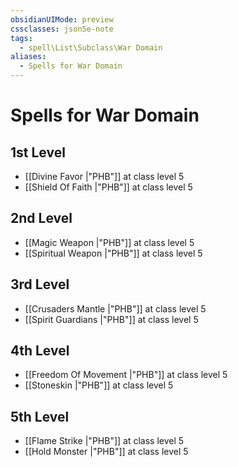 ```yaml
---
obsidianUIMode: preview
cssclasses: json5e-note
tags:
  - spell\List\Subclass\War Domain
aliases:
  - Spells for War Domain
---
```

# Spells for War Domain

## 1st Level

- [[Divine Favor \|"PHB"]] at class level 5
- [[Shield Of Faith \|"PHB"]] at class level 5

## 2nd Level

- [[Magic Weapon \|"PHB"]] at class level 5
- [[Spiritual Weapon \|"PHB"]] at class level 5

## 3rd Level

- [[Crusaders Mantle \|"PHB"]] at class level 5
- [[Spirit Guardians \|"PHB"]] at class level 5

## 4th Level

- [[Freedom Of Movement \|"PHB"]] at class level 5
- [[Stoneskin \|"PHB"]] at class level 5

## 5th Level

- [[Flame Strike \|"PHB"]] at class level 5
- [[Hold Monster \|"PHB"]] at class level 5
